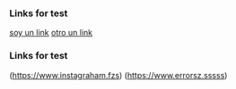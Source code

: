 ### Links for test
[soy un link](https://www.twitter.com)
[otro un link](https://www.linkedin.com)
### Links for test
(https://www.instagraham.fzs)
(https://www.errorsz.sssss)
